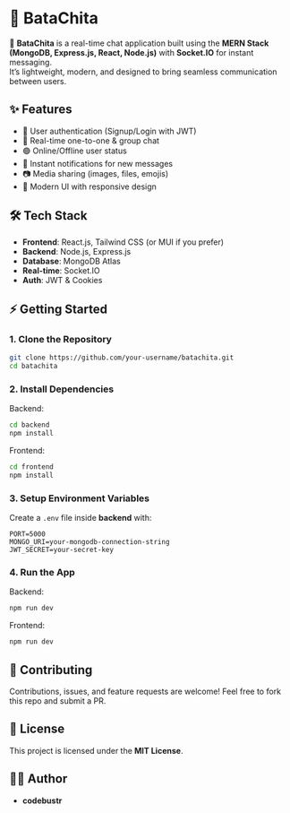 

# 💬 BataChita

🚀 **BataChita** is a real-time chat application built using the **MERN Stack (MongoDB, Express.js, React, Node.js)** with **Socket.IO** for instant messaging.  
It’s lightweight, modern, and designed to bring seamless communication between users.  

## ✨ Features

- 🔐 User authentication (Signup/Login with JWT)  
- 👥 Real-time one-to-one & group chat  
- 🟢 Online/Offline user status  
- 🔔 Instant notifications for new messages  
- 📷 Media sharing (images, files, emojis)  
- 🎨 Modern UI with responsive design  


## 🛠️ Tech Stack

- **Frontend**: React.js, Tailwind CSS (or MUI if you prefer)  
- **Backend**: Node.js, Express.js  
- **Database**: MongoDB Atlas  
- **Real-time**: Socket.IO  
- **Auth**: JWT & Cookies  


## ⚡ Getting Started

### 1. Clone the Repository
```bash
git clone https://github.com/your-username/batachita.git
cd batachita
````

### 2. Install Dependencies

Backend:

```bash
cd backend
npm install
```

Frontend:

```bash
cd frontend
npm install
```

### 3. Setup Environment Variables

Create a `.env` file inside **backend** with:

```env
PORT=5000
MONGO_URI=your-mongodb-connection-string
JWT_SECRET=your-secret-key
```

### 4. Run the App

Backend:

```bash
npm run dev
```

Frontend:

```bash
npm run dev
```

## 🤝 Contributing

Contributions, issues, and feature requests are welcome!
Feel free to fork this repo and submit a PR.


## 📜 License

This project is licensed under the **MIT License**.


## 👨‍💻 Author

* **codebustr**
  


